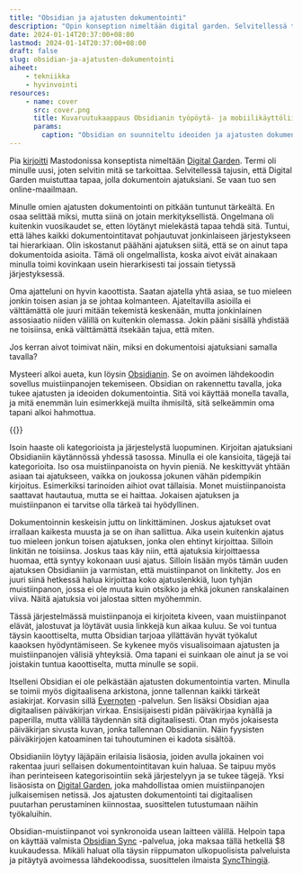 ```yaml
---
title: "Obsidian ja ajatusten dokumentointi"
description: "Opin konseption nimeltään digital garden. Selvitellessä tajusin, että Digital Garden muistuttaa tapaa, jolla dokumentoin ajatuksiani. Se vaan tuo sen online-maailmaan."
date: 2024-01-14T20:37:00+08:00
lastmod: 2024-01-14T20:37:00+08:00
draft: false
slug: obsidian-ja-ajatusten-dokumentointi
aiheet:
    - tekniikka
    - hyvinvointi
resources:
    - name: cover
      src: cover.png
      title: Kuvaruutukaappaus Obsidianin työpöytä- ja mobiilikäyttöliittymästä.
      params:
        caption: "Obsidian on suunniteltu ideoiden ja ajatusten dokumentointiin. Se on saatavilla kaikille yleisille käyttöjärjestelmille ja toimii sekä tietokoneella että puhelimessa."
---
```


Pia [kirjoitti](https://mastodontti.fi/@PiaH/111731154747798879) Mastodonissa konseptista nimeltään [Digital Garden](https://maggieappleton.com/garden-history). Termi oli minulle uusi, joten selvitin mitä se tarkoittaa. Selvitellessä tajusin, että Digital Garden muistuttaa tapaa, jolla dokumentoin ajatuksiani. Se vaan tuo sen online-maailmaan.

<!--more-->

Minulle omien ajatusten dokumentointi on pitkään tuntunut tärkeältä. En osaa selittää miksi, mutta siinä on jotain merkityksellistä. Ongelmana oli kuitenkin vuosikaudet se, etten löytänyt mielekästä tapaa tehdä sitä. Tuntui, että lähes kaikki dokumentointitavat pohjautuvat jonkinlaiseen järjestykseen tai hierarkiaan. Olin iskostanut päähäni ajatuksen siitä, että se on ainut tapa dokumentoida asioita. Tämä oli ongelmallista, koska aivot eivät ainakaan minulla toimi kovinkaan usein hierarkisesti tai jossain tietyssä järjestyksessä.

Oma ajatteluni on hyvin kaoottista. Saatan ajatella yhtä asiaa, se tuo mieleen jonkin toisen asian ja se johtaa kolmanteen. Ajateltavilla asioilla ei välttämättä ole juuri mitään tekemistä keskenään, mutta jonkinlainen assosiaatio niiden välillä on kuitenkin olemassa. Jokin pääni sisällä yhdistää ne toisiinsa, enkä välttämättä itsekään tajua, että miten.

Jos kerran aivot toimivat näin, miksi en dokumentoisi ajatuksiani samalla tavalla?

Mysteeri alkoi aueta, kun löysin [Obsidianin](https://obsidian.md/). Se on avoimen lähdekoodin sovellus muistiinpanojen tekemiseen. Obsidian on rakennettu tavalla, joka tukee ajatusten ja ideoiden dokumentointia. Sitä voi käyttää monella tavalla, ja mitä enemmän luin esimerkkejä muilta ihmisiltä, sitä selkeämmin oma tapani alkoi hahmottua.

{{<cover>}}

Isoin haaste oli kategorioista ja järjestelystä luopuminen. Kirjoitan ajatuksiani Obsidianiin käytännössä yhdessä tasossa. Minulla ei ole kansioita, tägejä tai kategorioita. Iso osa muistiinpanoista on hyvin pieniä. Ne keskittyvät yhtään asiaan tai ajatukseen, vaikka on joukossa jokunen vähän pidempikin kirjoitus. Esimerkiksi tarinoiden aihiot ovat tällaisia. Monet muistiinpanoista saattavat hautautua, mutta se ei haittaa. Jokaisen ajatuksen ja muistiinpanon ei tarvitse olla tärkeä tai hyödyllinen.

Dokumentoinnin keskeisin juttu on linkittäminen. Joskus ajatukset ovat irrallaan kaikesta muusta ja se on ihan sallittua. Aika usein kuitenkin ajatus tuo mieleen jonkun toisen ajatuksen, jonka olen ehtinyt kirjoittaa. Silloin linkitän ne toisiinsa. Joskus taas käy niin, että ajatuksia kirjoittaessa huomaa, että syntyy kokonaan uusi ajatus. Silloin lisään myös tämän uuden ajatuksen Obsidianiin ja varmistan, että muistiinpanot on linkitetty. Jos en juuri siinä hetkessä halua kirjoittaa koko ajatuslenkkiä, luon tyhjän muistiinpanon, jossa ei ole muuta kuin otsikko ja ehkä jokunen ranskalainen viiva. Näitä ajatuksia voi jalostaa sitten myöhemmin.

Tässä järjestelmässä muistiinpanoja ei kirjoiteta kiveen, vaan muistiinpanot elävät, jalostuvat ja löytävät uusia linkkejä kun aikaa kuluu. Se voi tuntua täysin kaoottiselta, mutta Obsidian tarjoaa yllättävän hyvät työkalut kaaoksen hyödyntämiseen. Se kykenee myös visualisoimaan ajatusten ja muistiinpanojen välisiä yhteyksiä. Oma tapani ei suinkaan ole ainut ja se voi joistakin tuntua kaoottiselta, mutta minulle se sopii.

Itselleni Obsidian ei ole pelkästään ajatusten dokumentointia varten. Minulla se toimii myös digitaalisena arkistona, jonne tallennan kaikki tärkeät asiakirjat. Korvasin sillä [Evernoten](https://evernote.com/) -palvelun. Sen lisäksi Obsidian ajaa digitaalisen päiväkirjan virkaa. Ensisijaisesti pidän päiväkirjaa kynällä ja paperilla, mutta välillä täydennän sitä digitaalisesti. Otan myös jokaisesta päiväkirjan sivusta kuvan, jonka tallennan Obsidianiin. Näin fyysisten päiväkirjojen katoaminen tai tuhoutuminen ei kadota sisältöä.

Obsidianiin löytyy läjäpäin erilaisia lisäosia, joiden avulla jokainen voi rakentaa juuri sellaisen dokumentointitavan kuin haluaa. Se taipuu myös ihan perinteiseen kategorisointiin sekä järjestelyyn ja se tukee tägejä.  Yksi lisäosista on [Digital Garden](https://github.com/oleeskild/obsidian-digital-garden), joka mahdollistaa omien muistiinpanojen julkaisemisen netissä. Jos ajatusten dokumentointi tai digitaalisen puutarhan perustaminen kiinnostaa, suosittelen tutustumaan näihin työkaluihin.

Obsidian-muistiinpanot voi synkronoida usean laitteen välillä. Helpoin tapa on käyttää valmista [Obsidian Sync](https://obsidian.md/sync) -palvelua, joka maksaa tällä hetkellä $8 kuukaudessa. Mikäli haluat olla täysin riippumaton ulkopuolisista palveluista ja pitäytyä avoimessa lähdekoodissa, suosittelen ilmaista [SyncThingiä](https://syncthing.net/).

